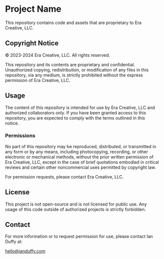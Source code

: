 # Project Name

This repository contains code and assets that are proprietary to Era Creative, LLC.

## Copyright Notice

© 2023-2024 Era Creative, LLC. All rights reserved.

This repository and its contents are proprietary and confidential. Unauthorized copying, redistribution, or modification of any files in this repository, via any medium, is strictly prohibited without the express permission of Era Creative, LLC.

## Usage

The content of this repository is intended for use by Era Creative, LLC and authorized collaborators only. If you have been granted access to this repository, you are expected to comply with the terms outlined in this notice.

### Permissions

No part of this repository may be reproduced, distributed, or transmitted in any form or by any means, including photocopying, recording, or other electronic or mechanical methods, without the prior written permission of Era Creative, LLC, except in the case of brief quotations embodied in critical reviews and certain other noncommercial uses permitted by copyright law.

For permission requests, please contact Era Creative, LLC.

## License

This project is not open-source and is not licensed for public use. Any usage of this code outside of authorized projects is strictly forbidden.

## Contact

For more information or to request permission for use, please contact Ian Duffy at:

[hello@ianduffy.com](mailto:hello@ianduffy.com)